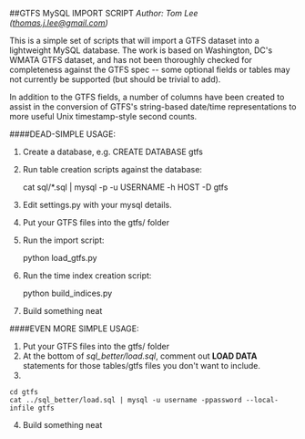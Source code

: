##GTFS MySQL IMPORT SCRIPT
_Author: Tom Lee (thomas.j.lee@gmail.com)_

This is a simple set of scripts that will import a GTFS dataset into
a lightweight MySQL database.  The work is based on Washington, DC's
WMATA GTFS dataset, and has not been thoroughly checked for completeness
against the GTFS spec -- some optional fields or tables may not 
currently be supported (but should be trivial to add).

In addition to the GTFS fields, a number of columns have been created
to assist in the conversion of GTFS's string-based date/time 
representations to more useful Unix timestamp-style second counts.

####DEAD-SIMPLE USAGE:

1. Create a database, e.g. CREATE DATABASE gtfs

2. Run table creation scripts against the database:


	cat sql/*.sql | mysql -p -u USERNAME -h HOST -D gtfs
	
3. Edit settings.py with your mysql details.

4. Put your GTFS files into the gtfs/ folder

5. Run the import script:


	python load_gtfs.py
	
6. Run the time index creation script:


	python build_indices.py
	
7. Build something neat

####EVEN MORE SIMPLE USAGE:
 1. Put your GTFS files into the gtfs/ folder
 2. At the bottom of _sql_better/load.sql_, comment out <b>LOAD DATA</b> statements for those tables/gtfs files you don't want to include. 
 3. 
 
 
    cd gtfs
    cat ../sql_better/load.sql | mysql -u username -ppassword --local-infile gtfs
    
 4. Build something neat